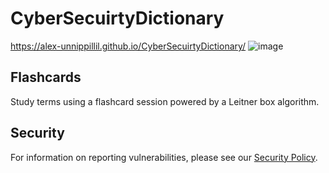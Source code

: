 # CyberSecuirtyDictionary
https://alex-unnippillil.github.io/CyberSecuirtyDictionary/
![image](https://github.com/Alex-Unnippillil/CyberSecuirtyDictionary/assets/24538548/c5a54c56-babb-485d-b01c-4fdfb186325b)

## Flashcards
Study terms using a flashcard session powered by a Leitner box algorithm.

## Security
For information on reporting vulnerabilities, please see our [Security Policy](SECURITY.md).
